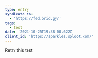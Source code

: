 ```yaml
---
type: entry
syndicate-to:
  - 'https://fed.brid.gy/'
tags:
  - test
date: '2023-10-25T19:38:00.622Z'
client_id: 'https://sparkles.sploot.com/'
---
```

Retry this test
